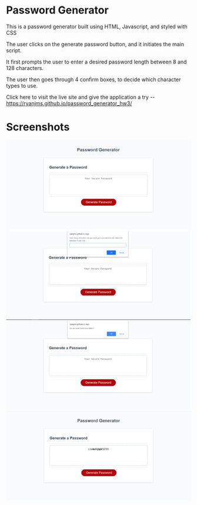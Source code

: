 # Password Generator

This is a password generator built using HTML, Javascript, and styled with CSS

The user clicks on the generate password button, and it initiates the main script.

It first prompts the user to enter a desired password length between 8 and 128 characters.

The user then goes through 4 confirm boxes, to decide which character types to use.

Click here to visit the live site and give the application a try -- https://ryanjms.github.io/password_generator_hw3/

# Screenshots

![](Images/screen1.png)
![](Images/screen2.png)
![](Images/screen3.png)
![](Images/screen4.png)
